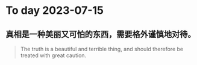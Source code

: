 
# To day 2023-07-15


## 真相是一种美丽又可怕的东西，需要格外谨慎地对待。
> The truth is a beautiful and terrible thing, and should therefore be treated with great caution.

    